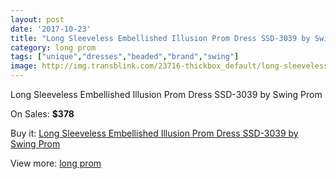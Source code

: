 ```yaml
---
layout: post
date: '2017-10-23'
title: "Long Sleeveless Embellished Illusion Prom Dress SSD-3039 by Swing Prom"
category: long prom
tags: ["unique","dresses","beaded","brand","swing"]
image: http://img.transblink.com/23716-thickbox_default/long-sleeveless-embellished-illusion-prom-dress-ssd-3039-by-swing-prom.jpg
---
```

Long Sleeveless Embellished Illusion Prom Dress SSD-3039 by Swing Prom

On Sales: **$378**
<a href="https://www.transblink.com/en/long-prom/7523-long-sleeveless-embellished-illusion-prom-dress-ssd-3039-by-swing-prom.html"><amp-img layout="responsive" width="600" height="600" src="//img.transblink.com/23716-thickbox_default/long-sleeveless-embellished-illusion-prom-dress-ssd-3039-by-swing-prom.jpg" alt="Long Sleeveless Embellished Illusion Prom Dress SSD-3039 by Swing Prom 0" /></a>
<a href="https://www.transblink.com/en/long-prom/7523-long-sleeveless-embellished-illusion-prom-dress-ssd-3039-by-swing-prom.html"><amp-img layout="responsive" width="600" height="600" src="//img.transblink.com/23718-thickbox_default/long-sleeveless-embellished-illusion-prom-dress-ssd-3039-by-swing-prom.jpg" alt="Long Sleeveless Embellished Illusion Prom Dress SSD-3039 by Swing Prom 1" /></a>
<a href="https://www.transblink.com/en/long-prom/7523-long-sleeveless-embellished-illusion-prom-dress-ssd-3039-by-swing-prom.html"><amp-img layout="responsive" width="600" height="600" src="//img.transblink.com/23717-thickbox_default/long-sleeveless-embellished-illusion-prom-dress-ssd-3039-by-swing-prom.jpg" alt="Long Sleeveless Embellished Illusion Prom Dress SSD-3039 by Swing Prom 2" /></a>

Buy it: [Long Sleeveless Embellished Illusion Prom Dress SSD-3039 by Swing Prom](https://www.transblink.com/en/long-prom/7523-long-sleeveless-embellished-illusion-prom-dress-ssd-3039-by-swing-prom.html "Long Sleeveless Embellished Illusion Prom Dress SSD-3039 by Swing Prom")

View more: [long prom](https://www.transblink.com/en/58-long-prom "long prom")